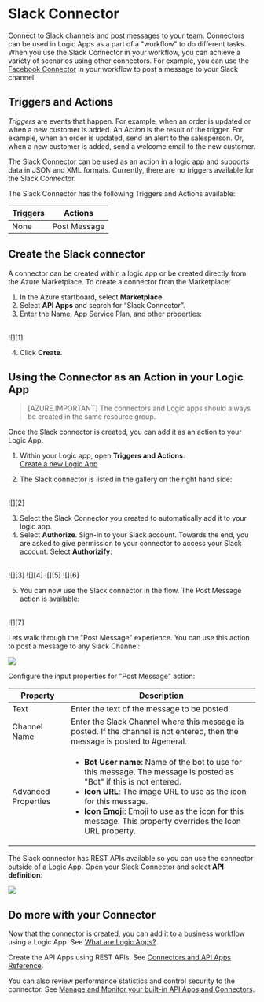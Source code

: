 <properties 
	pageTitle="Using the Slack Connector in Azure App Service"
	description="How to get started with Slack Connector"
	authors="anuragdalmia" 
	manager="dwrede" 
	editor="" 
	services="app-service\logic" 
	documentationCenter=""/>

<tags
	ms.service="app-service-logic"
	ms.workload="integration"
	ms.tgt_pltfrm="na"
	ms.devlang="na"
	ms.topic="article"
	ms.date="06/29/2015"
	ms.author="andalmia"/>

# Slack Connector

Connect to Slack channels and post messages to your team. Connectors can be used in Logic Apps as a part of a "workflow" to do different tasks. When you use the Slack Connector in your workflow, you can achieve a variety of scenarios using other connectors. For example, you can use the [Facebook Connector](app-service-logic-connector-facebook.md) in your workflow to post a message to your Slack channel. 

## Triggers and Actions
*Triggers* are events that happen. For example, when an order is updated or when a new customer is added. An *Action* is the result of the trigger. For example, when an order is updated, send an alert to the salesperson. Or, when a new customer is added, send a welcome email to the new customer. 

The Slack Connector can be used as an action in a logic app and supports data in JSON and XML formats. Currently, there are no triggers available for the Slack Connector. 

The Slack Connector has the following Triggers and Actions available: 

Triggers | Actions
--- | ---
None | Post Message

## Create the Slack connector
A connector can be created within a logic app or be created directly from the Azure Marketplace. To create a connector from the Marketplace: 

1. In the Azure startboard, select **Marketplace**.
2. Select **API Apps** and search for “Slack Connector”.
3. Enter the Name, App Service Plan, and other properties:
<br/>
![][1] 

4. Click **Create**. 

## Using the Connector as an Action in your Logic App

> [AZURE.IMPORTANT] The connectors and Logic apps should always be created in the same resource group. 

Once the Slack connector is created, you can add it as an action to your Logic App: 

1.	Within your Logic app, open **Triggers and Actions**.  
	[Create a new Logic App](app-service-logic-create-a-logic-app.md)

2.	The Slack connector is listed in the gallery on the right hand side:
<br/>
![][2]

3.	Select the Slack Connector you created to automatically add it to your logic app. 
4.	Select **Authorize**. Sign-in to your Slack account. Towards the end, you are asked to give permission to your connector to access your Slack account. Select **Authorizify**:
<br/>
![][3]
![][4]
![][5]
![][6]
	
5.	You can now use the Slack connector in the flow. The Post Message action is available: 
<br/>
![][7]


Lets walk through the "Post Message" experience. You can use this action to post a message to any Slack Channel:
 
![][8]

Configure the input properties for "Post Message" action:

Property | Description
--- | ---
Text | Enter the text of the message to be posted.
Channel Name | Enter the Slack Channel where this message is posted. If the channel is not entered, then the message is posted to #general.
Advanced Properties | <ul><li><strong>Bot User name</strong>: Name of the bot to use for this message. The message is posted as "Bot" if this is not entered.</li><li><strong>Icon URL</strong>: The image URL to use as the icon for this message.</li><li><strong>Icon Emoji</strong>: Emoji to use as the icon for this message. This property overrides the Icon URL property.</li></ul>

The Slack connector has REST APIs available so you can use the connector outside of a Logic App. Open your Slack Connector and select **API definition**:

![][9]


## Do more with your Connector
Now that the connector is created, you can add it to a business workflow using a Logic App. See [What are Logic Apps?](app-service-logic-what-are-logic-apps.md).

Create the API Apps using REST APIs. See [Connectors and API Apps Reference](http://go.microsoft.com/fwlink/p/?LinkId=529766).

You can also review performance statistics and control security to the connector. See [Manage and Monitor your built-in API Apps and Connectors](app-service-logic-monitor-your-connectors.md).


<!-- Image reference -->
[1]: ./media/app-service-logic-connector-slack/img1.PNG
[2]: ./media/app-service-logic-connector-slack/img2.PNG
[3]: ./media/app-service-logic-connector-slack/img3.PNG
[4]: ./media/app-service-logic-connector-slack/img4.PNG
[5]: ./media/app-service-logic-connector-slack/img5.PNG
[6]: ./media/app-service-logic-connector-slack/img6.PNG
[7]: ./media/app-service-logic-connector-slack/img7.PNG
[8]: ./media/app-service-logic-connector-slack/img8.PNG
[9]: ./media/app-service-logic-connector-slack/img9.PNG

